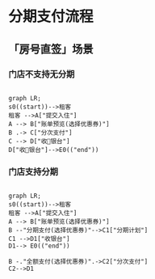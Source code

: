 # 分期支付流程

## 「房号直签」场景
### 门店不支持无分期
```mermaid

graph LR;
s0((start))-->租客
租客 -->A["提交入住"]
A --> B["账单预览(选择优惠券)"]
B .-> C["分次支付"]
C --> D["收银台"]
D["收银台"]-->E0(("end"))

```

### 门店支持分期
```mermaid

graph LR;
s0((start))-->租客
租客 -->A["提交入住"]
A --> B["账单预览(选择优惠券)"]
B --"分期支付(选择优惠券)"-->C1["分期计划"]
C1 -->D1["收银台"]
D1--> E0(("end"))

B -."全额支付(选择优惠券)".->C2["分次支付"]
C2-->D1

```